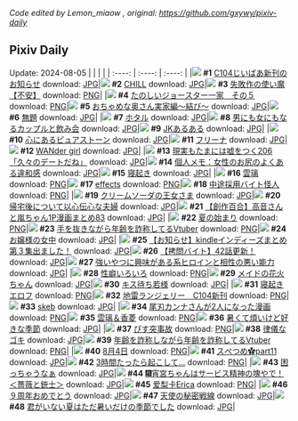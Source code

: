*Code edited by Lemon_miaow , original: https://github.com/gxywy/pixiv-daily*
## Pixiv Daily 
Update: 2024-08-05
|      |      |      |
| :----: | :----: | :----: |
|![](https://pximg.lemonmiaow.xyz/c/240x480/img-master/img/2024/08/03/03/14/07/121127377_p0_master1200.jpg) **#1** [C104じいばあ新刊のお知らせ](https://www.pixiv.net/artworks/121127377) download: [JPG](https://pximg.lemonmiaow.xyz/img-original/img/2024/08/03/03/14/07/121127377_p0.jpg)|![](https://pximg.lemonmiaow.xyz/c/240x480/img-master/img/2024/08/03/00/00/32/121122327_p0_master1200.jpg) **#2** [CHILL](https://www.pixiv.net/artworks/121122327) download: [JPG](https://pximg.lemonmiaow.xyz/img-original/img/2024/08/03/00/00/32/121122327_p0.jpg)|![](https://pximg.lemonmiaow.xyz/c/240x480/img-master/img/2024/08/03/11/01/07/121133803_p0_master1200.jpg) **#3** [失敗作の使い魔【不安】](https://www.pixiv.net/artworks/121133803) download: [PNG](https://pximg.lemonmiaow.xyz/img-original/img/2024/08/03/11/01/07/121133803_p0.png)|
|![](https://pximg.lemonmiaow.xyz/c/240x480/img-master/img/2024/08/03/17/15/22/121142028_p0_master1200.jpg) **#4** [たのしいジョースター一家　その５](https://www.pixiv.net/artworks/121142028) download: [PNG](https://pximg.lemonmiaow.xyz/img-original/img/2024/08/03/17/15/22/121142028_p0.png)|![](https://pximg.lemonmiaow.xyz/c/240x480/img-master/img/2024/08/03/00/05/03/121122773_p0_master1200.jpg) **#5** [おちゃめな奥さん実家編～結び～](https://www.pixiv.net/artworks/121122773) download: [JPG](https://pximg.lemonmiaow.xyz/img-original/img/2024/08/03/00/05/03/121122773_p0.jpg)|![](https://pximg.lemonmiaow.xyz/c/240x480/img-master/img/2024/08/03/21/28/39/121149486_p0_master1200.jpg) **#6** [無題](https://www.pixiv.net/artworks/121149486) download: [JPG](https://pximg.lemonmiaow.xyz/img-original/img/2024/08/03/21/28/39/121149486_p0.jpg)|
|![](https://pximg.lemonmiaow.xyz/c/240x480/img-master/img/2024/08/03/00/00/15/121122235_p0_master1200.jpg) **#7** [ホタル](https://www.pixiv.net/artworks/121122235) download: [JPG](https://pximg.lemonmiaow.xyz/img-original/img/2024/08/03/00/00/15/121122235_p0.jpg)|![](https://pximg.lemonmiaow.xyz/c/240x480/img-master/img/2024/08/04/00/01/35/121155006_p0_master1200.jpg) **#8** [男にも女にもなるカップルと飲み会](https://www.pixiv.net/artworks/121155006) download: [JPG](https://pximg.lemonmiaow.xyz/img-original/img/2024/08/04/00/01/35/121155006_p0.jpg)|![](https://pximg.lemonmiaow.xyz/c/240x480/img-master/img/2024/08/03/21/18/07/121149163_p0_master1200.jpg) **#9** [JKあるある](https://www.pixiv.net/artworks/121149163) download: [JPG](https://pximg.lemonmiaow.xyz/img-original/img/2024/08/03/21/18/07/121149163_p0.jpg)|
|![](https://pximg.lemonmiaow.xyz/c/240x480/img-master/img/2024/08/03/00/42/28/121124179_p0_master1200.jpg) **#10** [心にあるピュアストーン](https://www.pixiv.net/artworks/121124179) download: [JPG](https://pximg.lemonmiaow.xyz/img-original/img/2024/08/03/00/42/28/121124179_p0.jpg)|![](https://pximg.lemonmiaow.xyz/c/240x480/img-master/img/2024/08/03/00/02/38/121122586_p0_master1200.jpg) **#11** [フリーナ](https://www.pixiv.net/artworks/121122586) download: [JPG](https://pximg.lemonmiaow.xyz/img-original/img/2024/08/03/00/02/38/121122586_p0.jpg)|![](https://pximg.lemonmiaow.xyz/c/240x480/img-master/img/2024/08/04/00/17/17/121155774_p0_master1200.jpg) **#12** [WANder girl](https://www.pixiv.net/artworks/121155774) download: [JPG](https://pximg.lemonmiaow.xyz/img-original/img/2024/08/04/00/17/17/121155774_p0.jpg)|
|![](https://pximg.lemonmiaow.xyz/c/240x480/img-master/img/2024/08/04/18/00/05/121176267_p0_master1200.jpg) **#13** [現実もたまには嘘をつく206「久々のデートだね」](https://www.pixiv.net/artworks/121176267) download: [JPG](https://pximg.lemonmiaow.xyz/img-original/img/2024/08/04/18/00/05/121176267_p0.jpg)|![](https://pximg.lemonmiaow.xyz/c/240x480/img-master/img/2024/08/03/06/00/07/121129326_p0_master1200.jpg) **#14** [個人メモ：女性のお尻のよくある違和感](https://www.pixiv.net/artworks/121129326) download: [JPG](https://pximg.lemonmiaow.xyz/img-original/img/2024/08/03/06/00/07/121129326_p0.jpg)|![](https://pximg.lemonmiaow.xyz/c/240x480/img-master/img/2024/08/03/20/57/39/121148333_p0_master1200.jpg) **#15** [寝起き](https://www.pixiv.net/artworks/121148333) download: [JPG](https://pximg.lemonmiaow.xyz/img-original/img/2024/08/03/20/57/39/121148333_p0.jpg)|
|![](https://pximg.lemonmiaow.xyz/c/240x480/img-master/img/2024/08/04/01/18/21/121157626_p0_master1200.jpg) **#16** [雲璃](https://www.pixiv.net/artworks/121157626) download: [PNG](https://pximg.lemonmiaow.xyz/img-original/img/2024/08/04/01/18/21/121157626_p0.png)|![](https://pximg.lemonmiaow.xyz/c/240x480/img-master/img/2024/08/04/00/01/13/121154966_p0_master1200.jpg) **#17** [effects](https://www.pixiv.net/artworks/121154966) download: [PNG](https://pximg.lemonmiaow.xyz/img-original/img/2024/08/04/00/01/13/121154966_p0.png)|![](https://pximg.lemonmiaow.xyz/c/240x480/img-master/img/2024/08/03/11/55/15/121134944_p0_master1200.jpg) **#18** [中途採用バイト怪人](https://www.pixiv.net/artworks/121134944) download: [PNG](https://pximg.lemonmiaow.xyz/img-original/img/2024/08/03/11/55/15/121134944_p0.png)|
|![](https://pximg.lemonmiaow.xyz/c/240x480/img-master/img/2024/08/03/10/23/47/121122332_p0_master1200.jpg) **#19** [クリームソーダの王女さま](https://www.pixiv.net/artworks/121122332) download: [JPG](https://pximg.lemonmiaow.xyz/img-original/img/2024/08/03/10/23/47/121122332_p0.jpg)|![](https://pximg.lemonmiaow.xyz/c/240x480/img-master/img/2024/08/04/00/00/51/121154908_p0_master1200.jpg) **#20** [帰宅後について以心伝心な夫婦](https://www.pixiv.net/artworks/121154908) download: [JPG](https://pximg.lemonmiaow.xyz/img-original/img/2024/08/04/00/00/51/121154908_p0.jpg)|![](https://pximg.lemonmiaow.xyz/c/240x480/img-master/img/2024/08/03/00/03/27/121122651_p0_master1200.jpg) **#21** [【創作百合】高音さんと嵐ちゃん1P漫画まとめ83](https://www.pixiv.net/artworks/121122651) download: [JPG](https://pximg.lemonmiaow.xyz/img-original/img/2024/08/03/00/03/27/121122651_p0.jpg)|
|![](https://pximg.lemonmiaow.xyz/c/240x480/img-master/img/2024/08/03/00/00/15/121122232_p0_master1200.jpg) **#22** [夏の始まり](https://www.pixiv.net/artworks/121122232) download: [PNG](https://pximg.lemonmiaow.xyz/img-original/img/2024/08/03/00/00/15/121122232_p0.png)|![](https://pximg.lemonmiaow.xyz/c/240x480/img-master/img/2024/08/03/21/01/33/121148584_p0_master1200.jpg) **#23** [手を抜きながら年齢を詐称してるVtuber](https://www.pixiv.net/artworks/121148584) download: [PNG](https://pximg.lemonmiaow.xyz/img-original/img/2024/08/03/21/01/33/121148584_p0.png)|![](https://pximg.lemonmiaow.xyz/c/240x480/img-master/img/2024/08/04/20/15/44/121180417_p0_master1200.jpg) **#24** [お嬢様の女中](https://www.pixiv.net/artworks/121180417) download: [JPG](https://pximg.lemonmiaow.xyz/img-original/img/2024/08/04/20/15/44/121180417_p0.jpg)|
|![](https://pximg.lemonmiaow.xyz/c/240x480/img-master/img/2024/08/03/00/01/30/121122471_p0_master1200.jpg) **#25** [【お知らせ】kindleインディーズまとめ第３集出ました！](https://www.pixiv.net/artworks/121122471) download: [JPG](https://pximg.lemonmiaow.xyz/img-original/img/2024/08/03/00/01/30/121122471_p0.jpg)|![](https://pximg.lemonmiaow.xyz/c/240x480/img-master/img/2024/08/04/12/00/19/121167715_p0_master1200.jpg) **#26** [【拷問バイト】42話更新！](https://www.pixiv.net/artworks/121167715) download: [JPG](https://pximg.lemonmiaow.xyz/img-original/img/2024/08/04/12/00/19/121167715_p0.jpg)|![](https://pximg.lemonmiaow.xyz/c/240x480/img-master/img/2024/08/03/05/23/38/121128905_p0_master1200.jpg) **#27** [強いやつに興味がある系ヒロインと相性の悪い能力](https://www.pixiv.net/artworks/121128905) download: [JPG](https://pximg.lemonmiaow.xyz/img-original/img/2024/08/03/05/23/38/121128905_p0.jpg)|
|![](https://pximg.lemonmiaow.xyz/c/240x480/img-master/img/2024/08/03/21/25/12/121149374_p0_master1200.jpg) **#28** [性癖いろいろ](https://www.pixiv.net/artworks/121149374) download: [PNG](https://pximg.lemonmiaow.xyz/img-original/img/2024/08/03/21/25/12/121149374_p0.png)|![](https://pximg.lemonmiaow.xyz/c/240x480/img-master/img/2024/08/03/16/30/03/121140953_p0_master1200.jpg) **#29** [メイドの花火ちゃん](https://www.pixiv.net/artworks/121140953) download: [JPG](https://pximg.lemonmiaow.xyz/img-original/img/2024/08/03/16/30/03/121140953_p0.jpg)|![](https://pximg.lemonmiaow.xyz/c/240x480/img-master/img/2024/08/04/02/16/55/121158937_p0_master1200.jpg) **#30** [キス待ち若様](https://www.pixiv.net/artworks/121158937) download: [JPG](https://pximg.lemonmiaow.xyz/img-original/img/2024/08/04/02/16/55/121158937_p0.jpg)|
|![](https://pximg.lemonmiaow.xyz/c/240x480/img-master/img/2024/08/04/00/30/02/121156177_p0_master1200.jpg) **#31** [寝起きエロフ](https://www.pixiv.net/artworks/121156177) download: [PNG](https://pximg.lemonmiaow.xyz/img-original/img/2024/08/04/00/30/02/121156177_p0.png)|![](https://pximg.lemonmiaow.xyz/c/240x480/img-master/img/2024/08/03/21/20/57/121149248_p0_master1200.jpg) **#32** [地雷ランジェリー　C104新刊](https://www.pixiv.net/artworks/121149248) download: [PNG](https://pximg.lemonmiaow.xyz/img-original/img/2024/08/03/21/20/57/121149248_p0.png)|![](https://pximg.lemonmiaow.xyz/c/240x480/img-master/img/2024/08/04/01/02/09/121157214_p0_master1200.jpg) **#33** [skeb](https://www.pixiv.net/artworks/121157214) download: [JPG](https://pximg.lemonmiaow.xyz/img-original/img/2024/08/04/01/02/09/121157214_p0.jpg)|
|![](https://pximg.lemonmiaow.xyz/c/240x480/img-master/img/2024/08/03/01/28/01/121125391_p0_master1200.jpg) **#34** [尾刃カンナさんが2人になった漫画](https://www.pixiv.net/artworks/121125391) download: [PNG](https://pximg.lemonmiaow.xyz/img-original/img/2024/08/03/01/28/01/121125391_p0.png)|![](https://pximg.lemonmiaow.xyz/c/240x480/img-master/img/2024/08/03/00/00/29/121122317_p0_master1200.jpg) **#35** [雲璃＆香菱](https://www.pixiv.net/artworks/121122317) download: [PNG](https://pximg.lemonmiaow.xyz/img-original/img/2024/08/03/00/00/29/121122317_p0.png)|![](https://pximg.lemonmiaow.xyz/c/240x480/img-master/img/2024/08/03/20/29/15/121147456_p0_master1200.jpg) **#36** [暑くて煩いけど好きな季節](https://www.pixiv.net/artworks/121147456) download: [JPG](https://pximg.lemonmiaow.xyz/img-original/img/2024/08/03/20/29/15/121147456_p0.jpg)|
|![](https://pximg.lemonmiaow.xyz/c/240x480/img-master/img/2024/08/03/15/11/23/121139182_p0_master1200.jpg) **#37** [ぴす突事故](https://www.pixiv.net/artworks/121139182) download: [PNG](https://pximg.lemonmiaow.xyz/img-original/img/2024/08/03/15/11/23/121139182_p0.png)|![](https://pximg.lemonmiaow.xyz/c/240x480/img-master/img/2024/08/03/18/27/42/121142563_p0_master1200.jpg) **#38** [律儀なゴキ](https://www.pixiv.net/artworks/121142563) download: [JPG](https://pximg.lemonmiaow.xyz/img-original/img/2024/08/03/18/27/42/121142563_p0.jpg)|![](https://pximg.lemonmiaow.xyz/c/240x480/img-master/img/2024/08/04/21/34/37/121183402_p0_master1200.jpg) **#39** [年齢を詐称しながら年齢を詐称してるVtuber](https://www.pixiv.net/artworks/121183402) download: [PNG](https://pximg.lemonmiaow.xyz/img-original/img/2024/08/04/21/34/37/121183402_p0.png)|
|![](https://pximg.lemonmiaow.xyz/c/240x480/img-master/img/2024/08/04/13/49/10/121170096_p0_master1200.jpg) **#40** [8月4日](https://www.pixiv.net/artworks/121170096) download: [PNG](https://pximg.lemonmiaow.xyz/img-original/img/2024/08/04/13/49/10/121170096_p0.png)|![](https://pximg.lemonmiaow.xyz/c/240x480/img-master/img/2024/08/03/00/16/49/121123283_p0_master1200.jpg) **#41** [スぺつめ✿part11](https://www.pixiv.net/artworks/121123283) download: [JPG](https://pximg.lemonmiaow.xyz/img-original/img/2024/08/03/00/16/49/121123283_p0.jpg)|![](https://pximg.lemonmiaow.xyz/c/240x480/img-master/img/2024/08/04/21/03/00/121182169_p0_master1200.jpg) **#42** [3時間たったら起こして…](https://www.pixiv.net/artworks/121182169) download: [PNG](https://pximg.lemonmiaow.xyz/img-original/img/2024/08/04/21/03/00/121182169_p0.png)|
|![](https://pximg.lemonmiaow.xyz/c/240x480/img-master/img/2024/08/04/00/09/28/121155488_p0_master1200.jpg) **#43** [困っちゃうなぁ](https://www.pixiv.net/artworks/121155488) download: [JPG](https://pximg.lemonmiaow.xyz/img-original/img/2024/08/04/00/09/28/121155488_p0.jpg)|![](https://pximg.lemonmiaow.xyz/c/240x480/img-master/img/2024/08/03/00/01/02/121122400_p0_master1200.jpg) **#44** [🎆宵宮ちゃんはサービス精神の塊やで！ ＜薔薇と銃士＞](https://www.pixiv.net/artworks/121122400) download: [JPG](https://pximg.lemonmiaow.xyz/img-original/img/2024/08/03/00/01/02/121122400_p0.jpg)|![](https://pximg.lemonmiaow.xyz/c/240x480/img-master/img/2024/08/04/13/12/56/121140127_p0_master1200.jpg) **#45** [爱梨卡Erica](https://www.pixiv.net/artworks/121140127) download: [PNG](https://pximg.lemonmiaow.xyz/img-original/img/2024/08/04/13/12/56/121140127_p0.png)|
|![](https://pximg.lemonmiaow.xyz/c/240x480/img-master/img/2024/08/04/15/25/20/121172243_p0_master1200.jpg) **#46** [９周年おめでとう](https://www.pixiv.net/artworks/121172243) download: [JPG](https://pximg.lemonmiaow.xyz/img-original/img/2024/08/04/15/25/20/121172243_p0.jpg)|![](https://pximg.lemonmiaow.xyz/c/240x480/img-master/img/2024/08/03/10/23/03/121133176_p0_master1200.jpg) **#47** [天使の秘密戦線](https://www.pixiv.net/artworks/121133176) download: [JPG](https://pximg.lemonmiaow.xyz/img-original/img/2024/08/03/10/23/03/121133176_p0.jpg)|![](https://pximg.lemonmiaow.xyz/c/240x480/img-master/img/2024/08/03/20/24/33/121147330_p0_master1200.jpg) **#48** [君がいない夏はただ暑いだけの季節でした](https://www.pixiv.net/artworks/121147330) download: [JPG](https://pximg.lemonmiaow.xyz/img-original/img/2024/08/03/20/24/33/121147330_p0.jpg)|
